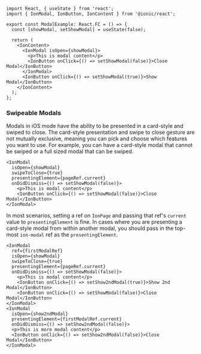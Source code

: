 ```tsx
import React, { useState } from 'react';
import { IonModal, IonButton, IonContent } from '@ionic/react';

export const ModalExample: React.FC = () => {
  const [showModal, setShowModal] = useState(false);

  return (
    <IonContent>
      <IonModal isOpen={showModal}>
        <p>This is modal content</p>
        <IonButton onClick={() => setShowModal(false)}>Close Modal</IonButton>
      </IonModal>
      <IonButton onClick={() => setShowModal(true)}>Show Modal</IonButton>
    </IonContent>
  );
};
```

### Swipeable Modals

Modals in iOS mode have the ability to be presented in a card-style and swiped to close. The card-style presentation and swipe to close gesture are not mutually exclusive, meaning you can pick and choose which features you want to use. For example, you can have a card-style modal that cannot be swiped or a full sized modal that can be swiped.

```tsx
<IonModal 
  isOpen={showModal} 
  swipeToClose={true}
  presentingElement={pageRef.current} 
  onDidDismiss={() => setShowModal(false)}>
    <p>This is modal content</p>
    <IonButton onClick={() => setShowModal(false)}>Close Modal</IonButton>
</IonModal>
```

In most scenarios, setting a ref on `IonPage` and passing that ref's `current` value to `presentingElement` is fine. In cases where you are presenting a card-style modal from within another modal, you should pass in the top-most `ion-modal` ref as the `presentingElement`.

```tsx
<IonModal 
  ref={firstModalRef} 
  isOpen={showModal} 
  swipeToClose={true}
  presentingElement={pageRef.current} 
  onDidDismiss={() => setShowModal(false)}>
    <p>This is modal content</p>
    <IonButton onClick={() => setShow2ndModal(true)}>Show 2nd Modal</IonButton>
    <IonButton onClick={() => setShowModal(false)}>Close Modal</IonButton>
</IonModal>
<IonModal 
  isOpen={show2ndModal} 
  presentingElement={firstModalRef.current} 
  onDidDismiss={() => setShow2ndModal(false)}>
  <p>This is more modal content</p>
  <IonButton onClick={() => setShow2ndModal(false)}>Close Modal</IonButton>
</IonModal>
```
